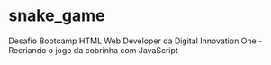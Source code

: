# snake_game
Desafio Bootcamp HTML Web Developer da Digital Innovation One - Recriando o jogo da cobrinha com JavaScript
